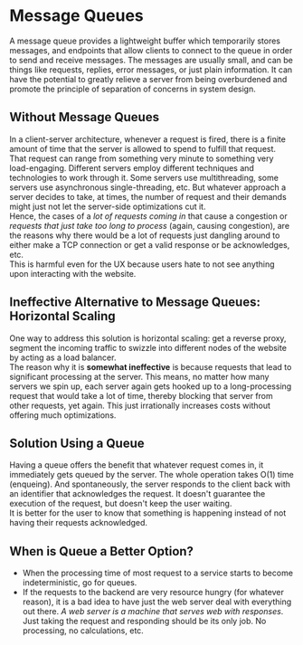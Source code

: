 # Message Queues

A message queue provides a lightweight buffer which temporarily stores messages, and endpoints that allow clients to connect to the queue in order to send and receive messages. The messages are usually small, and can be things like requests, replies, error messages, or just plain information. It can have the potential to greatly relieve a server from being overburdened and promote the principle of separation of concerns in system design.


## Without Message Queues

In a client-server architecture, whenever a request is fired, there is a finite amount of time that the server is allowed to spend to fulfill that request. That request can range from something very minute to something very load-engaging. Different servers employ different techniques and technologies to work through it. Some servers use multithreading, some servers use asynchronous single-threading, etc. But whatever approach a server decides to take, at times, the number of request and their demands might just not let the server-side optimizations cut it. <br />
Hence, the cases of a *lot of requests coming in* that cause a congestion or *requests that just take too long to process* (again, causing congestion), are the reasons why there would be a lot of requests just dangling around to either make a TCP connection or get a valid response or be acknowledges, etc. <br />
This is harmful even for the UX because users hate to not see anything upon interacting with the website.


## Ineffective Alternative to Message Queues: Horizontal Scaling

One way to address this solution is horizontal scaling: get a reverse proxy, segment the incoming traffic to swizzle into different nodes of the website by acting as a load balancer. <br />
The reason why it is **somewhat ineffective** is because requests that lead to significant processing at the server. This means, no matter how many servers we spin up, each server again gets hooked up to a long-processing request that would take a lot of time, thereby blocking that server from other requests, yet again. This just irrationally increases costs without offering much optimizations.


## Solution Using a Queue

Having a queue offers the benefit that whatever request comes in, it immediately gets queued by the server. The whole operation takes O(1) time (enqueing). And spontaneously, the server responds to the client back with an identifier that acknowledges the request. It doesn't guarantee the execution of the request, but doesn't keep the user waiting. <br />
It is better for the user to know that something is happening instead of not having their requests acknowledged.


## When is Queue a Better Option?

- When the processing time of most request to a service starts to become indeterministic, go for queues.
- If the requests to the backend are very resource hungry (for whatever reason), it is a bad idea to have just the web server deal with everything out there. *A web server is a machine that serves web with responses*. Just taking the request and responding should be its only job. No processing, no calculations, etc.